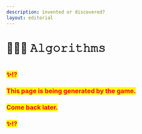 ```yaml
---
description: invented or discovered?
layout: editorial
---
```


# 👩🏼‍💻 𝙰𝚕𝚐𝚘𝚛𝚒𝚝𝚑𝚖𝚜

<figure><img src="../../../../../.gitbook/assets/pexels-btgl-♡-6558317.jpg" alt=""><figcaption></figcaption></figure>

### <mark style="color:red;">✨⁉️</mark>&#x20;

### <mark style="color:red;">This page is being generated by the game.</mark>&#x20;

### <mark style="color:red;">Come back later.</mark>

### <mark style="color:red;">✨⁉️</mark>
